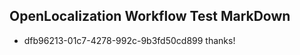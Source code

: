 ## OpenLocalization Workflow Test MarkDown
* dfb96213-01c7-4278-992c-9b3fd50cd899 thanks!

<!--HONumber=Aug16_HO1-->



